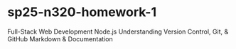 # sp25-n320-homework-1
Full-Stack Web Development Node.js Understanding Version Control, Git, &amp; GitHub Markdown &amp; Documentation
